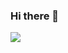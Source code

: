 ### Hi there 👋

<img src="https://github-readme-stats.vercel.app/api?username=TheLogicMaster&show_icons=true&title_color=fff&icon_color=79ff97&text_color=9f9f9f&bg_color=151515">
<!--
**TheLogicMaster/TheLogicMaster** is a ✨ _special_ ✨ repository because its `README.md` (this file) appears on your GitHub profile.

Here are some ideas to get you started:

- 🔭 I’m currently working on ...
- 🌱 I’m currently learning ...
- 👯 I’m looking to collaborate on ...
- 🤔 I’m looking for help with ...
- 💬 Ask me about ...
- 📫 How to reach me: ...
- 😄 Pronouns: ...
- ⚡ Fun fact: ...
-->
